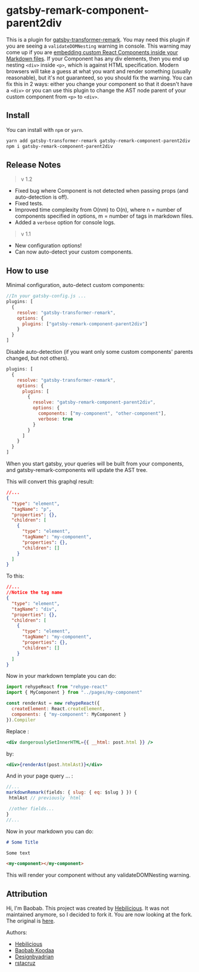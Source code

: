 # gatsby-remark-component-parent2div

This is a plugin for [gatsby-transformer-remark](https://www.gatsbyjs.org/packages/gatsby-transformer-remark/).
You may need this plugin if you are seeing a `validateDOMNesting` warning in console.
This warning may come up if you are
[embedding custom React Components inside your Markdown files](https://using-remark.gatsbyjs.org/custom-components/).
If your Component has any div elements, then you end up nesting `<div>` inside `<p>`, which is against HTML specification.
Modern browsers will take a guess at what you want and render something (usually reasonable), but it's not guaranteed,
so you should fix the warning. You can fix this in 2 ways: either you change your component so that it doesn't have
a `<div>` or you can use this plugin to change the AST node parent of your custom component from `<p>` to `<div>`.

## Install

You can install with `npm` or `yarn`.

```bash
yarn add gatsby-transformer-remark gatsby-remark-component-parent2div
npm i gatsby-remark-component-parent2div
```

## Release Notes

> v 1.2

* Fixed bug where Component is not detected when passing props (and auto-detection is off).
* Fixed tests.
* Improved time complexity from O(nm) to O(n), where n = number of components specified in options, m = number of tags in markdown files.
* Added a `verbose` option for console logs.

> v 1.1

* New configuration options!
* Can now auto-detect your custom components.

## How to use

Minimal configuration, auto-detect custom components:

```js
//In your gatsby-config.js ...
plugins: [
  {
    resolve: "gatsby-transformer-remark",
    options: {
      plugins: ["gatsby-remark-component-parent2div"]
    }
  }
]
```

Disable auto-detection (if you want only some custom components' parents changed, but not others).

```js
plugins: [
  {
    resolve: "gatsby-transformer-remark",
    options: {
      plugins: [
        {
          resolve: "gatsby-remark-component-parent2div",
          options: {
            components: ["my-component", "other-component"],
            verbose: true
          }
        }
      ]
    }
  }
]
```

When you start gatsby, your queries will be built from your components, and gatsby-remark-components will update the AST tree.

This will convert this graphql result:

```json
//...
{
  "type": "element",
  "tagName": "p",
  "properties": {},
  "children": [
    {
      "type": "element",
      "tagName": "my-component",
      "properties": {},
      "children": []
    }
  ]
}
```

To this:

```json
//...
//Notice the tag name
{
  "type": "element",
  "tagName": "div",
  "properties": {},
  "children": [
    {
      "type": "element",
      "tagName": "my-component",
      "properties": {},
      "children": []
    }
  ]
}
```

Now in your markdown template you can do:

```jsx
import rehypeReact from "rehype-react"
import { MyComponent } from "../pages/my-component"

const renderAst = new rehypeReact({
  createElement: React.createElement,
  components: { "my-component": MyComponent }
}).Compiler
```

Replace :

```jsx
<div dangerouslySetInnerHTML={{ __html: post.html }} />
```

by:

```jsx
<div>{renderAst(post.htmlAst)}</div>
```

And in your page query ... :

```jsx
//...
markdownRemark(fields: { slug: { eq: $slug } }) {
 htmlAst // previously `html`

 //other fields...
}
//...
```

Now in your markdown you can do:

```md
# Some Title

Some text

<my-component></my-component>
```

This will render your component without any validateDOMNesting warning.

## Attribution

Hi, I'm Baobab. This project was created by [Hebilicious](https://github.com/Hebilicious/). It was not maintained anymore, so I decided to fork it. You are now looking at the fork. The original is [here](https://github.com/Hebilicious/gatsby-remark-component).

Authors:
- [Hebilicious](https://github.com/Hebilicious/)
- [Baobab Koodaa](https://github.com/baobabKoodaa/)
- [Designbyadrian](https://github.com/designbyadrian)
- [rstacruz](https://github.com/rstacruz)